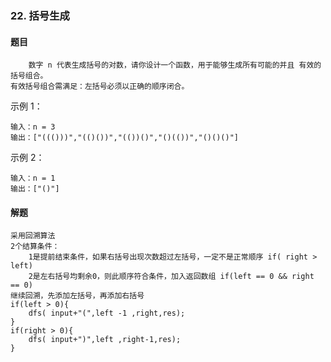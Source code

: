 
### 22. 括号生成

#### 题目
        数字 n 代表生成括号的对数，请你设计一个函数，用于能够生成所有可能的并且 有效的 括号组合。
    有效括号组合需满足：左括号必须以正确的顺序闭合。


示例 1：
        
    输入：n = 3
    输出：["((()))","(()())","(())()","()(())","()()()"]

示例 2：

    输入：n = 1
    输出：["()"]


#### 解题

    采用回溯算法
    2个结算条件：
        1是提前结束条件，如果右括号出现次数超过左括号，一定不是正常顺序 if( right > left)
        2是左右括号均剩余0，则此顺序符合条件，加入返回数组 if(left == 0 && right == 0)
    继续回溯，先添加左括号，再添加右括号
    if(left > 0){
        dfs( input+"(",left -1 ,right,res);
    }
    if(right > 0){
        dfs( input+")",left ,right-1,res);
    }